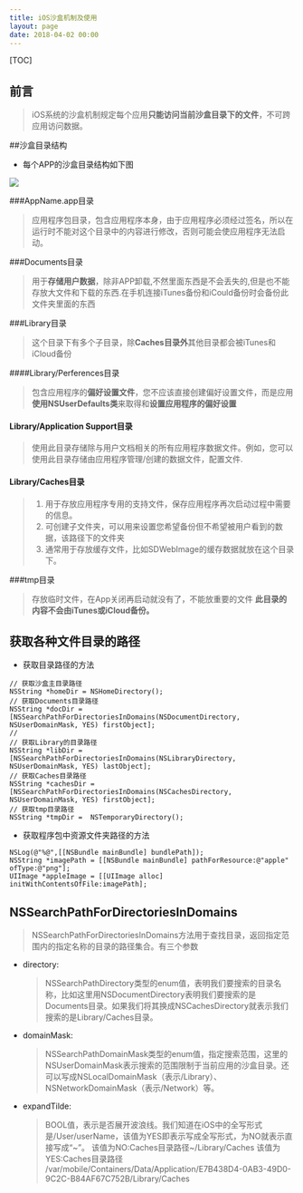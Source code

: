```yaml
---
title: iOS沙盒机制及使用
layout: page
date: 2018-04-02 00:00
---
```


[TOC]

## 前言
> iOS系统的沙盒机制规定每个应用**只能访问当前沙盒目录下的文件**，不可跨应用访问数据。

##沙盒目录结构

- 每个APP的沙盒目录结构如下图


![](https://ws3.sinaimg.cn/large/005P98D1gy1fqq30g0lxhj30lk0ne448.jpg)


###AppName.app目录
>应用程序包目录，包含应用程序本身，由于应用程序必须经过签名，所以在运行时不能对这个目录中的内容进行修改，否则可能会使应用程序无法启动。

###Documents目录
> 用于**存储用户数据**，除非APP卸载,不然里面东西是不会丢失的,但是也不能存放大文件和下载的东西.在手机连接iTunes备份和iCould备份时会备份此文件夹里面的东西

###Library目录
> 这个目录下有多个子目录，除**Caches目录外**其他目录都会被iTunes和iCloud备份

####Library/Perferences目录
>包含应用程序的**偏好设置文件**，您不应该直接创建偏好设置文件，而是应用**使用NSUserDefaults类**来取得和**设置应用程序的偏好设置**

#### Library/Application Support目录
>使用此目录存储除与用户文档相关的所有应用程序数据文件。例如，您可以使用此目录存储由应用程序管理/创建的数据文件，配置文件.


#### Library/Caches目录
>1. 用于存放应用程序专用的支持文件，保存应用程序再次启动过程中需要的信息。
>2. 可创建子文件夹，可以用来设置您希望备份但不希望被用户看到的数据，该路径下的文件夹
>3. 通常用于存放缓存文件，比如SDWebImage的缓存数据就放在这个目录下。

###tmp目录
>存放临时文件，在App关闭再启动就没有了，不能放重要的文件
>**此目录的内容不会由iTunes或iCloud备份。**


## 获取各种文件目录的路径

- 获取目录路径的方法

```
// 获取沙盒主目录路径
NSString *homeDir = NSHomeDirectory();
// 获取Documents目录路径
NSString *docDir = [NSSearchPathForDirectoriesInDomains(NSDocumentDirectory, NSUserDomainMask, YES) firstObject];
//
// 获取Library的目录路径
NSString *libDir = [NSSearchPathForDirectoriesInDomains(NSLibraryDirectory, NSUserDomainMask, YES) lastObject];
// 获取Caches目录路径
NSString *cachesDir = [NSSearchPathForDirectoriesInDomains(NSCachesDirectory, NSUserDomainMask, YES) firstObject];
// 获取tmp目录路径
NSString *tmpDir =  NSTemporaryDirectory();

```

- 获取程序包中资源文件夹路径的方法

```
NSLog(@"%@",[[NSBundle mainBundle] bundlePath]);
NSString *imagePath = [[NSBundle mainBundle] pathForResource:@"apple" ofType:@"png"];
UIImage *appleImage = [[UIImage alloc] initWithContentsOfFile:imagePath];

```

## NSSearchPathForDirectoriesInDomains
> NSSearchPathForDirectoriesInDomains方法用于查找目录，返回指定范围内的指定名称的目录的路径集合。有三个参数

- directory:

    > NSSearchPathDirectory类型的enum值，表明我们要搜索的目录名称，比如这里用NSDocumentDirectory表明我们要搜索的是Documents目录。如果我们将其换成NSCachesDirectory就表示我们搜索的是Library/Caches目录。


- domainMask:

    > NSSearchPathDomainMask类型的enum值，指定搜索范围，这里的NSUserDomainMask表示搜索的范围限制于当前应用的沙盒目录。还可以写成NSLocalDomainMask（表示/Library）、NSNetworkDomainMask（表示/Network）等。

- expandTilde:

    > BOOL值，表示是否展开波浪线。我们知道在iOS中的全写形式是/User/userName，该值为YES即表示写成全写形式，为NO就表示直接写成“~”。
该值为NO:Caches目录路径~/Library/Caches
该值为YES:Caches目录路径
/var/mobile/Containers/Data/Application/E7B438D4-0AB3-49D0-9C2C-B84AF67C752B/Library/Caches




